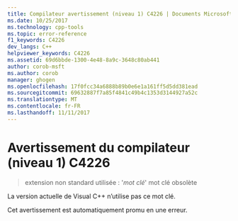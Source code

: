 ```yaml
---
title: Compilateur avertissement (niveau 1) C4226 | Documents Microsoft
ms.date: 10/25/2017
ms.technology: cpp-tools
ms.topic: error-reference
f1_keywords: C4226
dev_langs: C++
helpviewer_keywords: C4226
ms.assetid: 69d6bbde-1300-4e48-8a9c-3648c80ab441
author: corob-msft
ms.author: corob
manager: ghogen
ms.openlocfilehash: 17f0fcc34a6888b89b0e6e1a161ff5d5dd381ead
ms.sourcegitcommit: 69632887f7a85f4841c49b4c1353d3144927a52c
ms.translationtype: MT
ms.contentlocale: fr-FR
ms.lasthandoff: 11/11/2017
---
```

# <a name="compiler-warning-level-1-c4226"></a>Avertissement du compilateur (niveau 1) C4226

> extension non standard utilisée : '*mot clé*' mot clé obsolète

La version actuelle de Visual C++ n’utilise pas ce mot clé.

Cet avertissement est automatiquement promu en une erreur.
